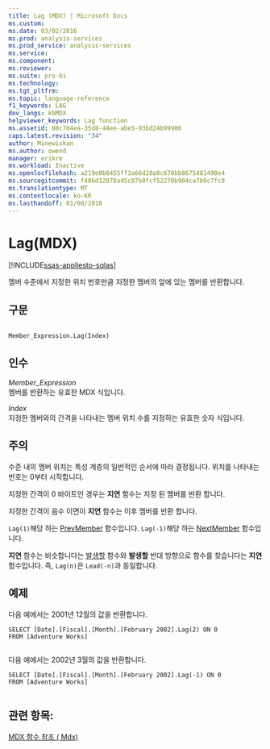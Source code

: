 ```yaml
---
title: Lag (MDX) | Microsoft Docs
ms.custom: 
ms.date: 03/02/2016
ms.prod: analysis-services
ms.prod_service: analysis-services
ms.service: 
ms.component: 
ms.reviewer: 
ms.suite: pro-bi
ms.technology: 
ms.tgt_pltfrm: 
ms.topic: language-reference
f1_keywords: LAG
dev_langs: kbMDX
helpviewer_keywords: Lag function
ms.assetid: 08c704ea-35d8-44ee-abe5-93bd24b99906
caps.latest.revision: "34"
author: Minewiskan
ms.author: owend
manager: erikre
ms.workload: Inactive
ms.openlocfilehash: a219e0b8455ff3a66d20a8c670bb8675481498e4
ms.sourcegitcommit: f486d12078a45c87b0fcf52270b904ca7b0c7fc8
ms.translationtype: MT
ms.contentlocale: ko-KR
ms.lasthandoff: 01/08/2018
---
```

# <a name="lag-mdx"></a>Lag(MDX)
[!INCLUDE[ssas-appliesto-sqlas](../includes/ssas-appliesto-sqlas.md)]

  멤버 수준에서 지정한 위치 번호만큼 지정한 멤버의 앞에 있는 멤버를 반환합니다.  
  
## <a name="syntax"></a>구문  
  
```  
  
Member_Expression.Lag(Index)   
```  
  
## <a name="arguments"></a>인수  
 *Member_Expression*  
 멤버를 반환하는 유효한 MDX 식입니다.  
  
 *Index*  
 지정한 멤버와의 간격을 나타내는 멤버 위치 수를 지정하는 유효한 숫자 식입니다.  
  
## <a name="remarks"></a>주의  
 수준 내의 멤버 위치는 특성 계층의 일반적인 순서에 따라 결정됩니다. 위치를 나타내는 번호는 0부터 시작합니다.  
  
 지정한 간격이 0 바이트인 경우는 **지연** 함수는 지정 된 멤버를 반환 합니다.  
  
 지정한 간격이 음수 이면이 **지연** 함수는 이후 멤버를 반환 합니다.  
  
 `Lag(1)`해당 하는 [PrevMember](../mdx/prevmember-mdx.md) 함수입니다. `Lag(-1)`해당 하는 [NextMember](../mdx/nextmember-mdx.md) 함수입니다.  
  
 **지연** 함수는 비슷합니다는 [발생할](../mdx/lead-mdx.md) 함수와 **발생할** 반대 방향으로 함수를 찾습니다는 **지연** 함수입니다. 즉, `Lag(n)`은 `Lead(-n)`과 동일합니다.  
  
## <a name="example"></a>예제  
 다음 예에서는 2001년 12월의 값을 반환합니다.  
  
```  
SELECT [Date].[Fiscal].[Month].[February 2002].Lag(2) ON 0  
FROM [Adventure Works]  
  
```  
  
 다음 예에서는 2002년 3월의 값을 반환합니다.  
  
```  
SELECT [Date].[Fiscal].[Month].[February 2002].Lag(-1) ON 0  
FROM [Adventure Works]  
  
```  
  
## <a name="see-also"></a>관련 항목:  
 [MDX 함수 참조 &#40; Mdx&#41;](../mdx/mdx-function-reference-mdx.md)  
  
  
